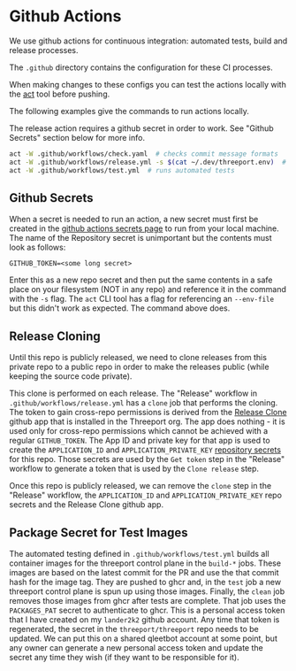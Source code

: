 # Github Actions

We use github actions for continuous integration: automated tests, build and
release processes.

The `.github` directory contains the configuration for these CI processes.

When making changes to these configs you can test the actions locally with the
[act](https://github.com/nektos/act) tool before pushing.

The following examples give the commands to run actions locally.

The release action requires a github secret in order to work.  See "Github
Secrets" section below for more info.

```bash
act -W .github/workflows/check.yaml  # checks commit message formats
act -W .github/workflows/release.yml -s $(cat ~/.dev/threeport.env)  # runs release actions
act -W .github/workflows/test.yml  # runs automated tests
```

## Github Secrets

When a secret is needed to run an action, a new secret must first be created in
the [github actions secrets
page](https://github.com/threeport/threeport/settings/secrets/actions) to run
from your local machine. The name of the Repository secret is unimportant but
the contents must look as follows:

```
GITHUB_TOKEN=<some long secret>
```

Enter this as a new repo secret and then put the same contents in a safe place
on your filesystem (NOT in any repo) and reference it in the command with the
`-s` flag.  The `act` CLI tool has a flag for referencing an `--env-file` but
this didn't work as expected.  The command above does.

## Release Cloning

Until this repo is publicly released, we need to clone releases from this
private repo to a public repo in order to make the releases public (while
keeping the source code private).

This clone is performed on each release.  The "Release" workflow in
`.github/workflows/release.yml` has a `clone` job that performs the
cloning.  The token to gain cross-repo permissions is derived from the [Release
Clone](https://github.com/organizations/threeport/settings/apps/release-clone)
github app that is installed in the Threeport org.  The app does nothing - it
is used only for cross-repo permissions which cannot be achieved with a regular
`GITHUB_TOKEN`.  The App ID and private key for that app is used to create the
`APPLICATION_ID` and `APPLICATION_PRIVATE_KEY` [repository
secrets](https://github.com/threeport/threeport/settings/secrets/actions) for
this repo.  Those secrets are used by the `Get token` step in the "Release"
workflow to generate a token that is used by the `Clone release` step.

Once this repo is publicly released, we can remove the `clone` step in the
"Release" workflow, the `APPLICATION_ID` and `APPLICATION_PRIVATE_KEY` repo
secrets and the Release Clone github app.

## Package Secret for Test Images

The automated testing defined in `.github/workflows/test.yml` builds all
container images for the threeport control plane in the `build-*` jobs.  These
images are based on the latest commit for the PR and use the that commit hash
for the image tag.  They are pushed to ghcr and, in the `test` job a new
threeport control plane is spun up using those images.  Finally, the `clean` job
removes those images from ghcr after tests are complete.  That job uses the
`PACKAGES_PAT` secret to authenticate to ghcr.  This is a personal access token
that I have created on my `lander2k2` github account.  Any time that token is
regenerated, the secret in the `threeport/threeport` repo needs to be updated.
We can put this on a shared qleetbot account at some point, but any owner can
generate a new personal access token and update the secret any time they wish
(if they want to be responsible for it).

